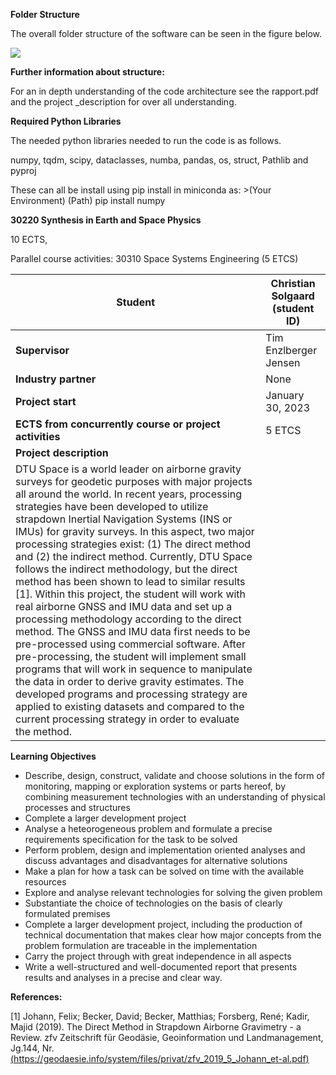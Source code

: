 ﻿**Folder Structure** 

The overall folder structure of the software can  be seen in the figure below.  

![](Aspose.Words.d69f7e1d-b27b-4f46-a70f-149e1b06c691.001.png)

**Further information about structure:**  

For an in depth understanding of the code architecture see the rapport.pdf and the project \_description for over all understanding.  

**Required Python Libraries** 

The needed python libraries needed to run the code is as follows.  

numpy, tqdm, scipy, dataclasses, numba, pandas, os, struct, Pathlib and pyproj 

These can all be install using pip install in miniconda as:  >(Your Environment) (Path) pip install numpy  

**30220 Synthesis in Earth and Space Physics**

10 ECTS, 

Parallel course activities: 30310 Space Systems Engineering (5 ETCS) 



|**Student** |Christian Solgaard (student ID) |
| - | - |
|**Supervisor** |Tim Enzlberger Jensen |
|**Industry partner** |None |
|**Project start** |January 30, 2023 |
|**ECTS from concurrently course or project activities** |5 ETCS |
|**Project description** |
|DTU Space is a world leader on airborne gravity surveys for geodetic purposes with major projects all around the world. In recent years, processing strategies have been developed to utilize strapdown Inertial Navigation Systems (INS or IMUs) for gravity surveys. In this aspect, two major processing strategies exist: (1) The direct method and (2) the indirect method. Currently, DTU Space follows the indirect methodology, but the direct method has been shown to lead to similar results [1]. Within this project, the student will work with real airborne GNSS and IMU data and set up a processing methodology according to the direct method. The GNSS and IMU data first needs to be pre-processed using commercial software. After pre-processing, the student will implement small programs that will work in sequence to manipulate the data in order to derive gravity estimates. The developed programs and processing strategy are applied to existing datasets and compared to the current processing strategy in order to evaluate the method. |
**Learning Objectives** 

- Describe, design, construct, validate and choose solutions in the form of monitoring, mapping or exploration systems or parts hereof, by combining measurement technologies with an understanding of physical processes and structures 
- Complete a larger development project 
- Analyse a heteorogeneous problem and formulate a precise requirements specification for the task to be solved 
- Perform problem, design and implementation oriented analyses and discuss advantages and disadvantages for alternative solutions 
- Make a plan for how a task can be solved on time with the available resources 
- Explore and analyse relevant technologies for solving the given problem 
- Substantiate the choice of technologies on the basis of clearly formulated premises 
- Complete a larger development project, including the production of technical documentation that makes clear how major concepts from the problem formulation are traceable in the implementation 
- Carry the project through with great independence in all aspects 
- Write a well-structured and well-documented report that presents results and analyses in a precise and clear way. 

**References:** 

[1] Johann, Felix; Becker, David; Becker, Matthias; Forsberg, René; Kadir, Majid (2019). The Direct Method in Strapdown Airborne Gravimetry - a Review. zfv Zeitschrift für Geodäsie, Geoinformation und Landmanagement, Jg.144, Nr. [(https://geodaesie.info/system/files/privat/zfv_2019_5_Johann_et-al.pdf)](https://geodaesie.info/system/files/privat/zfv_2019_5_Johann_et-al.pdf) 
